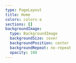 ```yaml
---
type: PageLayout
title: Home
colors: colors-a
sections: []
backgroundImage:
  type: BackgroundImage
  backgroundSize: cover
  backgroundPosition: center
  backgroundRepeat: no-repeat
  opacity: 100
---
```

